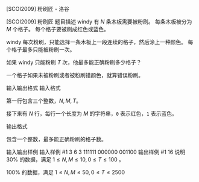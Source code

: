 



[SCOI2009] 粉刷匠 - 洛谷














[SCOI2009] 粉刷匠
题目描述
windy 有 $N$ 条木板需要被粉刷。 每条木板被分为 $M$ 个格子。 每个格子要被刷成红色或蓝色。

windy 每次粉刷，只能选择一条木板上一段连续的格子，然后涂上一种颜色。 每个格子最多只能被粉刷一次。

如果 windy 只能粉刷 $T$ 次，他最多能正确粉刷多少格子？

一个格子如果未被粉刷或者被粉刷错颜色，就算错误粉刷。


输入输出格式
输入格式

第一行包含三个整数，$N,M,T$。

接下来有 $N$ 行，每行一个长度为 $M$ 的字符串，``0`` 表示红色，`1` 表示蓝色。

输出格式

包含一个整数，最多能正确粉刷的格子数。

输入输出样例
输入样例 #1
3 6 3
111111
000000
001100
输出样例 #1
16
说明
$30\%$ 的数据，满足 $1 \le N,M \le 10,0 \le T \le 100$ 。

$100\%$ 的数据，满足 $1 \le N,M \le 50,0 \le T \le 2500$ 






